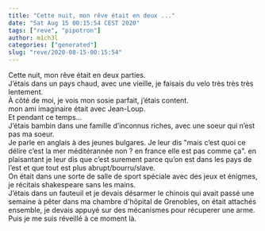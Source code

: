 ```yaml
---
title: "Cette nuit, mon rêve était en deux ..."
date: "Sat Aug 15 00:15:54 CEST 2020"
tags: ["reve", "pipotron"]
author: m1ch3l
categories: ["generated"]
slug: "reve/2020-08-15-00:15:54"
---
```


Cette nuit, mon rêve était en deux parties.<br>
J’étais dans un pays chaud, avec une vieille, je faisais du velo très très très lentement.<br>
À côté de moi, je vois mon sosie parfait, j’étais content.<br>
mon ami imaginaire était avec Jean-Loup.<br>
Et pendant ce temps...<br>
J’étais bambin dans une famille d’inconnus riches, avec une soeur qui n’est pas ma soeur.<br>
Je parle en anglais à des jeunes bulgares. Je leur dis "mais c’est quoi ce délire c’est la mer méditérannée non ? en france elle est pas comme ça". en plaisantant je leur dis que c’est surement parce qu’on est dans les pays de l’est et que tout est plus abrupt/bourru/slave.<br>
On était dans une sorte de salle de sport spéciale avec des jeux et énigmes, je récitais shakespeare sans les mains.<br>
J’étais dans un fauteuil et je devais désarmer le chinois qui avait passé une semaine à pêter dans ma chambre d'hôpital de Grenobles, on était attachés ensemble, je devais appuyé sur des mécanismes pour récuperer une arme.<br>
Puis je me suis réveillé à ce moment là.<br>
